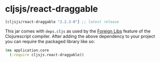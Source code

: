 # cljsjs/react-draggable

[](dependency)
```clojure
[cljsjs/react-draggable "2.2.3-0"] ;; latest release
```
[](/dependency)

This jar comes with `deps.cljs` as used by the [Foreign Libs][flibs] feature
of the Clojurescript compiler. After adding the above dependency to your project
you can require the packaged library like so:

```clojure
(ns application.core
  (:require cljsjs.react-draggable))
```

[flibs]: https://github.com/clojure/clojurescript/wiki/Packaging-Foreign-Dependencies

